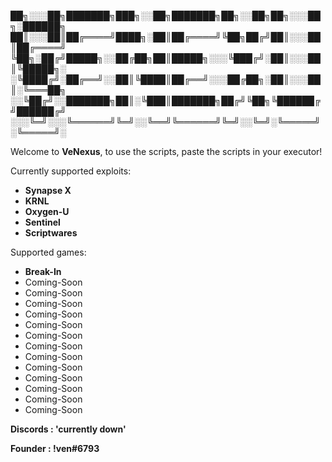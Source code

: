 ██╗░░░██╗███████╗███╗░░██╗███████╗██╗░░██╗██╗░░░██╗░██████╗
██║░░░██║██╔════╝████╗░██║██╔════╝╚██╗██╔╝██║░░░██║██╔════╝
╚██╗░██╔╝█████╗░░██╔██╗██║█████╗░░░╚███╔╝░██║░░░██║╚█████╗░
░╚████╔╝░██╔══╝░░██║╚████║██╔══╝░░░██╔██╗░██║░░░██║░╚═══██╗
░░╚██╔╝░░███████╗██║░╚███║███████╗██╔╝╚██╗╚██████╔╝██████╔╝
░░░╚═╝░░░╚══════╝╚═╝░░╚══╝╚══════╝╚═╝░░╚═╝░╚═════╝░╚═════╝░

Welcome to **VeNexus**, to use the scripts, paste the scripts in your executor!

Currently supported exploits:
* **Synapse X**
* **KRNL**
* **Oxygen-U**
* **Sentinel**
* **Scriptwares**

Supported games:
* **Break-In**
* Coming-Soon
* Coming-Soon
* Coming-Soon
* Coming-Soon
* Coming-Soon
* Coming-Soon
* Coming-Soon
* Coming-Soon
* Coming-Soon
* Coming-Soon
* Coming-Soon
* Coming-Soon
* Coming-Soon

**Discords : 'currently down'**

**Founder : !ven#6793**
